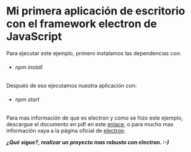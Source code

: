 # Mi primera aplicación de escritorio con el framework electron de JavaScript

Para ejecutar este ejemplo, primero instalamos las dependencias con:
* ###### npm install

Después de eso ejecutamos nuestra aplicación con:
* ###### npm start

Para mas información de que es electron y como se hizo este ejemplo, descargue el documento en pdf en este [enlace](https://drive.google.com/open?id=1aX-ja5_4nHim3CE9l3GGCOXCvbuXXLzg), o para mucho mas información vaya a la página oficial de [electron](https://electronjs.org).


___¿Qué sigue?, realizar un proyecto mas robusto con electron. :-)___
